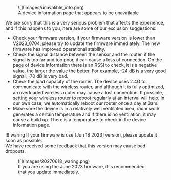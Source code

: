 <figure markdown>
  ![](images/unavalible_info.png)
  <figcaption>A device information page that appears to be unavailable</figcaption>
</figure>

We are sorry that this is a very serious problem that affects the experience, and if this happens to you, here are some of our exclusion suggestions:  

- Check your firmware version, if your firmware version is lower than V2023_0704, please try to update the firmware immediately. The new firmware has improved operational stability.
- Check the signal distance between the sensor and the router, if the signal is too far and too poor, it can cause a loss of connection. On the page of device information there is an RSSI to check, it is a negative value, the larger the value the better. For example, -24 dB is a very good signal, -70 dB is very bad.
- Check the load capacity of the router. The device uses 2.4G to communicate with the wireless router, and although it is fully optimized, an overloaded wireless router may cause a lost connection. If possible, setting your wireless router to reboot regularly at an interval will help. In our own case, we automatically reboot our router once a day at 3am.
- Make sure the device is in a relatively well ventilated area, radar work generates a certain temperature and if there is no ventilation, it may cause a build up. There is a temperature to check in the device information page.

!!! waring
	If your firmware is use [Jun 18 2023] version, please update it soon as possible.  
	We have received some feedback that this version may cause bad dropouts.

<figure markdown>
  ![](images/20270618_waring.png)
  <figcaption>If you are using the June 2023 firmware, it is recommended that you update immediately.</figcaption>
</figure>
